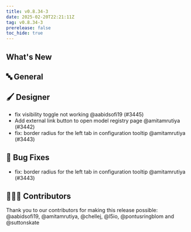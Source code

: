 ```yaml
---
title: v0.8.34-3
date: 2025-02-20T22:21:11Z
tag: v0.8.34-3
prerelease: false
toc_hide: true
---
```


## What's New
## 🔤 General
## 🖌️ Designer

- fix visibility toggle not working @aabidsofi19 (#3445)
- Add external link button to open model registry page @amitamrutiya (#3442)
- fix: border radius for the left tab in configuration tooltip @amitamrutiya (#3443)

## 🐛 Bug Fixes

- fix: border radius for the left tab in configuration tooltip @amitamrutiya (#3443)

## 👨🏽‍💻 Contributors

Thank you to our contributors for making this release possible:
@aabidsofi19, @amitamrutiya, @chellej, @l5io, @pontusringblom and @suttonskate
